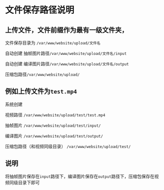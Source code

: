 # 文件保存路径说明

## 上传文件，文件前缀作为最有一级文件夹，

文件保存目录为 `/var/www/website/upload/文件名`

自动创建 抽帧图片路径`/var/www/website/upload/文件名/input`

自动创建 编译图片路径`/var/www/website/upload/文件名/output`

压缩包路径`/var/www/website/upload/`

## 例如上传文件为`test.mp4`

系统创建

视频路径 `/var/www/website/upload/test/test.mp4`

抽帧图片 `/var/www/website/upload/test/input/`

编译图片 `/var/www/website/upload/test/output/`

压缩包路径（和视频同级目录） `/var/www/website/upload/test/`


## 说明
将抽帧图片保存在`input`路径下，编译图片保存在`output`路径下，压缩包保存在视频同级目录下即可